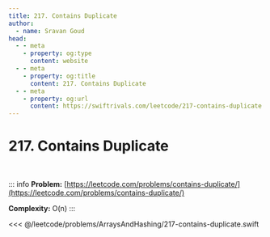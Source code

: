 ```yaml
---
title: 217. Contains Duplicate
author:
  - name: Sravan Goud
head:
  - - meta
    - property: og:type
      content: website
  - - meta
    - property: og:title
      content: 217. Contains Duplicate
  - - meta
    - property: og:url
      content: https://swiftrivals.com/leetcode/217-contains-duplicate
---
```


# 217. Contains Duplicate

<br/>

::: info
**Problem:** [https://leetcode.com/problems/contains-duplicate/](https://leetcode.com/problems/contains-duplicate/)

**Complexity:** O(n)
:::

<<< @/leetcode/problems/ArraysAndHashing/217-contains-duplicate.swift